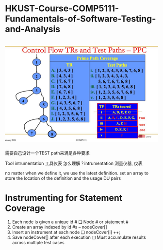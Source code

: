 # HKUST-Course-COMP5111-Fundamentals-of-Software-Testing-and-Analysis
# ![](上课笔记_files/1.jpg)
需要自己设计一个TEST path来满足各种要求

Tool intrumentation 工具仪表
怎么理解？intrumentation 测量仪器, 仪表

no matter when we define it, we use the latest definition.
set an array to store the location of the definition and the usage DU pairs

# Instrumenting for Statement Coverage
1. Each node is given a unique id #
❑ Node # or statement #
2. Create an array indexed by id #s – nodeCover[]
3. Insert an instrument at each node
❑ nodeCover[i] ++;
4. Save nodeCover[] after each execution
❑ Must accumulate results across multiple test cases